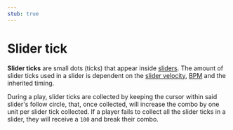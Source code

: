 ```yaml
---
stub: true
---
```


# Slider tick

**Slider ticks** are small dots (ticks) that appear inside [sliders](/wiki/Hit_object/Slider). The amount of slider ticks used in a slider is dependent on the [slider velocity](/wiki/Beatmapping/Slider_velocity), [BPM](/wiki/Beatmapping/Beats_per_minute) and the inherited timing.

During a play, slider ticks are collected by keeping the cursor within said slider's follow circle, that, once collected, will increase the combo by one unit per slider tick collected. If a player fails to collect all the slider ticks in a slider, they will receive a `100` and break their combo.
